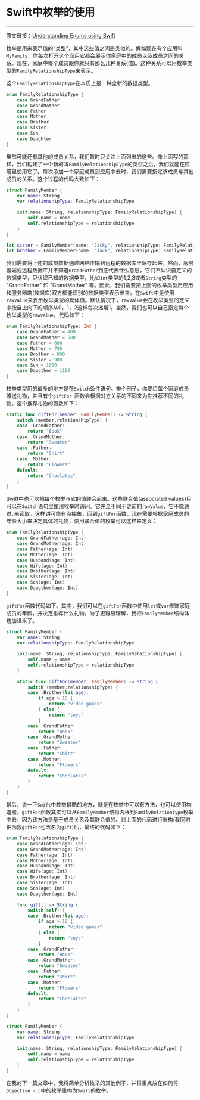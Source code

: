 # Swift中枚举的使用

---
原文链接：[Understanding Enums using Swift](http://rajkandathi.com/understanding-enums-using-swift/) 

枚举是用来表示值的“类型”，其中这些值之间是类似的。假如现在有个应用叫`MyFamily`，你每次打开这个应用它都会展示你家庭中的成员以及成员之间的关系。现在，家庭中每个成员跟你就只有那么几种关系(值)。这种关系可以用枚举类型的`FamilyRelationshipType`来表示。

这个`FamilyRelationshipType`在本质上是一种全新的数据类型。

```swift
enum FamilyRelationshipType {
    case GrandFather
    case GrandMother
    case Father
    case Mother
    case Brother
    case Sister
    case Son
    case Daughter
}
```

虽然可能还有其他的成员关系，我们暂时只关注上面列出的这些。像上面写的那样，我们构建了一个新的叫`FamilyRelationshipType`的类型之后，我们就能在应用里使用它了。每次添加一个家庭成员到应用中去时，我们需要指定该成员与其他成员的关系。这个过程的代码大致如下：

```swift
struct FamilyMember {
    var name: String
    var relationshipType: FamilyRelationshipType
   
    init(name: String, relationshipType: FamilyRelationshipType) {
        self.name = name
        self.relationshipType = relationshipType
    }
}

let sister = FamilyMember(name: "Jacky", relationshipType: FamilyRelationshipType.Sister)
let brother = FamilyMember(name: "Jack", relationshipType: FamilyRelationshipType.Brother)
```

我们需要将上述的成员数据通过网络传输到远程的数据库里保存起来。然而，服务器端或远程数据库并不知道`GrandFather`到底代表什么意思，它们不认识自定义的数据类型，只认识已知的数据类型，比如`Int`类型的1,2,3或者`String`类型的 "GrandFather" 和 "GrandMother" 等。因此，我们需要把上面的枚举类型用应用和服务器端(数据库)双方都能识别的数据类型表示出来。在`Swift`中是使用`rawValue`来表示枚举类型的具体值。默认情况下，`rawValue`会在枚举类型的定义中按自上向下的顺序从0，1，2这样每次递增1。当然，我们也可以自己指定每个枚举类型的`rawValue`，代码如下：

```swift
enum FamilyRelationshipType: Int {
    case GrandFather = 400
    case GrandMother = 500
    case Father = 600
    case Mother = 700
    case Brother = 800
    case Sister = 900
    case Son = 1000
    case Daugther = 1100
}
```

枚举类型用的最多的地方是在`Switch`条件语句。举个例子，你要给每个家庭成员赠送礼物，并且有个`giftFor `函数会根据对方关系的不同来为你推荐不同的礼物。这个推荐礼物的函数如下：

```swift
static func giftFor(member: FamilyMember) -> String {
    switch (member.relationshipType) {
    case .GrandFather:
        return "Book"
    case .GrandMother:
        return "Sweater"
    case .Father:
        return "Shirt"
    case .Mother:
        return "Flowers"
    default:
        return "Choclates"
    }
}
```

Swift中也可以把每个枚举与它的值联合起来。这些联合值(associated values)只可以在`Switch`语句里使用枚举时访问。它完全不同于之前的`rawValue`，它不能通过`.`来读取。这样讲可能有点抽象，回到`giftFor`函数，现在需要根据家庭成员的年龄大小来决定具体的礼物，使用联合值的枚举可以这样来定义：

```swift
enum FamilyRelationshipType {
    case GrandFather(age: Int)
    case GrandMother(age: Int)
    case Father(age: Int)
    case Mother(age: Int)
    case Husband(age: Int)
    case Wife(age: Int)
    case Brother(age: Int)
    case Sister(age: Int)
    case Son(age: Int)
    case Daugther(age: Int)
}
```

`giftFor`函数代码如下。其中，我们可以在`giftFor`函数中使用`let`或`var`修饰家庭成员的年龄，并决定推荐什么礼物。为了更容易理解，我把`FamilyMember`结构体也加进来了。

```swift
struct FamilyMember {
    var name: String
    var relationshipType: FamilyRelationshipType
   
    init(name: String, relationshipType: FamilyRelationshipType) {
        self.name = name
        self.relationshipType = relationshipType
    }
   
    static func giftFor(member: FamilyMember) -> String {
        switch (member.relationshipType) {
        case .Brother(let age):
            if age > 10 {
                return "video games"
            } else {
                return "toys"
            }
        case .GrandFather:
            return "Book"
        case .GrandMother:
            return "Sweater"
        case .Father:
            return "Shirt"
        case .Mother:
            return "Flowers"
        default:
            return "Choclates"
        }
    }
}
```

最后，说一下`Swift`中枚举最酷的地方，就是在枚举中可以有方法，也可以使用构造器。`giftFor`函数其实可以从`FamilyMember`结构内移到`FamilyRelationType`枚举中去，因为该方法是基于成员关系及其联合值的。对上面的代码进行重构(我同时把函数`giftFor`也改名为`gift`)后，最终的代码如下：

```swift
enum FamilyRelationshipType {
    case GrandFather(age: Int)
    case GrandMother(age: Int)
    case Father(age: Int)
    case Mother(age: Int)
    case Husband(age: Int)
    case Wife(age: Int)
    case Brother(age: Int)
    case Sister(age: Int)
    case Son(age: Int)
    case Daugther(age: Int)
   
    func gift() -> String {
        switch(self) {
        case .Brother(let age):
            if age > 10 {
                return "video games"
            } else {
                return "toys"
            }
        case .GrandFather:
            return "Book"
        case .GrandMother:
            return "Sweater"
        case .Father:
            return "Shirt"
        case .Mother:
            return "Flowers"
        default:
            return "Choclates"
        }
    }
}

struct FamilyMember {
    var name: String
    var relationshipType: FamilyRelationshipType
   
    init(name: String, relationshipType: FamilyRelationshipType) {
        self.name = name
        self.relationshipType = relationshipType
    }
}
```

在我的下一篇文章中，我将简单分析枚举的其他例子，并将重点放在如何将`Objective - c`中的枚举重构为`Swift`的枚举。



















